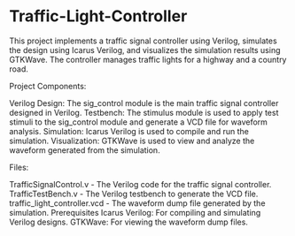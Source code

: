# Traffic-Light-Controller
This project implements a traffic signal controller using Verilog, simulates the design using Icarus Verilog, and visualizes the simulation results using GTKWave. The controller manages traffic lights for a highway and a country road.

Project Components:

Verilog Design: The sig_control module is the main traffic signal controller designed in Verilog.
Testbench: The stimulus module is used to apply test stimuli to the sig_control module and generate a VCD file for waveform analysis.
Simulation: Icarus Verilog is used to compile and run the simulation.
Visualization: GTKWave is used to view and analyze the waveform generated from the simulation.

Files:

TrafficSignalControl.v - The Verilog code for the traffic signal controller.
TrafficTestBench.v - The Verilog testbench to generate the VCD file.
traffic_light_controller.vcd - The waveform dump file generated by the simulation.
Prerequisites
Icarus Verilog: For compiling and simulating Verilog designs.
GTKWave: For viewing the waveform dump files.
